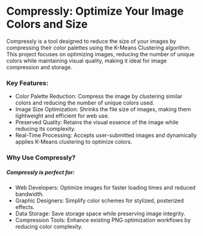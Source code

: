 <h1>Compressly: Optimize Your Image Colors and Size</h1>
Compressly is a tool designed to reduce the size of your images by compressing their color palettes using the K-Means Clustering algorithm. This project focuses on optimizing images, reducing the number of unique colors while maintaining visual quality, making it ideal for image compression and storage.

<h3>Key Features:</h3>
<ul>
  <li>Color Palette Reduction: Compress the image by clustering similar colors and reducing the number of unique colors used.</li>
  <li>Image Size Optimization: Shrinks the file size of images, making them lightweight and efficient for web use.</li>
  <li>Preserved Quality: Retains the visual essence of the image while reducing its complexity.</li>
  <li>Real-Time Processing: Accepts user-submitted images and dynamically applies K-Means clustering to optimize colors.</li>
</ul>

<h3>Why Use Compressly?</h3>
<h5>Compressly is perfect for:</h5>
<ul>
  <li>Web Developers: Optimize images for faster loading times and reduced bandwidth.</li>
  <li>Graphic Designers: Simplify color schemes for stylized, posterized effects.</li>
  <li>Data Storage: Save storage space while preserving image integrity.</li>
  <li>Compression Tools: Enhance existing PNG optimization workflows by reducing color complexity.</li>
</ul>
